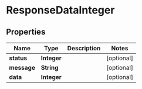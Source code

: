 

# ResponseDataInteger


## Properties

| Name | Type | Description | Notes |
|------------ | ------------- | ------------- | -------------|
|**status** | **Integer** |  |  [optional] |
|**message** | **String** |  |  [optional] |
|**data** | **Integer** |  |  [optional] |



